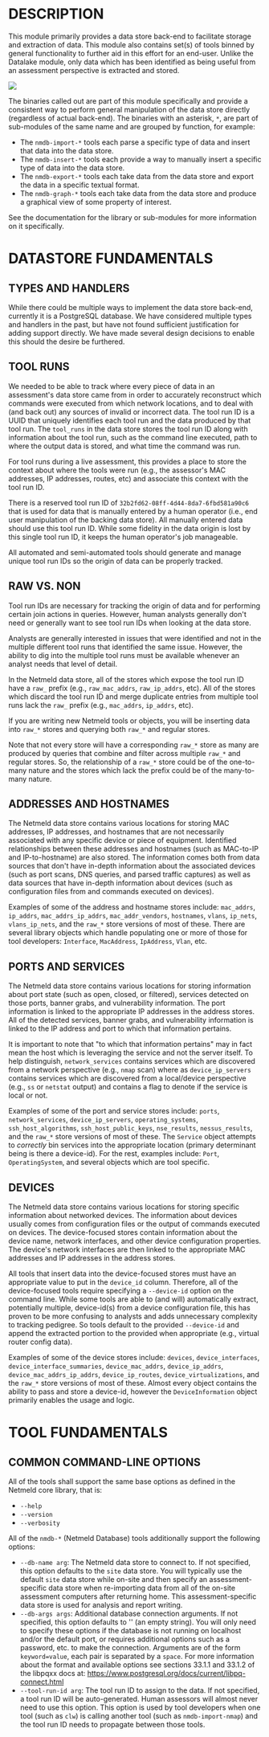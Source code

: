 DESCRIPTION
===========

This module primarily provides a data store back-end to facilitate storage and
extraction of data.  This module also contains set(s) of tools binned by
general functionality to further aid in this effort for an end-user.  Unlike
the Datalake module, only data which has been identified as being useful from
an assessment perspective is extracted and stored.

![](docs/netmeld-datastore.png)

The binaries called out are part of this module specifically and provide a
consistent way to perform general manipulation of the data store directly
(regardless of actual back-end).  The binaries with an asterisk, `*`, are
part of sub-modules of the same name and are grouped by function, for example:

* The `nmdb-import-*` tools each parse a specific type of data and insert that
  data into the data store.
* The `nmdb-insert-*` tools each provide a way to manually insert a specific
  type of data into the data store.
* The `nmdb-export-*` tools each take data from the data store and export the
  data in a specific textual format.
* The `nmdb-graph-*` tools each take data from the data store and produce a
  graphical view of some property of interest.

See the documentation for the library or sub-modules for more information on it
specifically.


DATASTORE FUNDAMENTALS
======================

TYPES AND HANDLERS
------------------
While there could be multiple ways to implement the data store back-end,
currently it is a PostgreSQL database.  We have considered multiple types
and handlers in the past, but have not found sufficient justification for
adding support directly.  We have made several design decisions to enable
this should the desire be furthered.


TOOL RUNS
---------

We needed to be able to track where every piece of data in an assessment's
data store came from in order to accurately reconstruct which commands were
executed from which network locations, and to deal with (and back out) any
sources of invalid or incorrect data.  The tool run ID is a UUID that
uniquely identifies each tool run and the data produced by that tool run.
The `tool_runs` in the data store stores the tool run ID along with
information about the tool run, such as the command line executed,
path to where the output data is stored, and what time the command was run.

For tool runs during a live assessment, this provides a place to store the
context about where the tools were run (e.g., the assessor's MAC addresses,
IP addresses, routes, etc) and associate this context with the tool run ID.

There is a reserved tool run ID of `32b2fd62-08ff-4d44-8da7-6fbd581a90c6`
that is used for data that is manually entered by a human operator
(i.e., end user manipulation of the backing data store).
All manually entered data should use this tool run ID.
While some fidelity in the data origin is lost by this single tool run ID,
it keeps the human operator's job manageable.

All automated and semi-automated tools should generate and manage
unique tool run IDs so the origin of data can be properly tracked.


RAW VS. NON
-----------

Tool run IDs are necessary for tracking the origin of data and for
performing certain join actions in queries.  However, human analysts
generally don't need or generally want to see tool run IDs when looking
at the data store.

Analysts are generally interested in issues that were identified and
not in the multiple different tool runs that identified the same issue.
However, the ability to dig into the multiple tool runs must be available
whenever an analyst needs that level of detail.

In the Netmeld data store, all of the stores which expose the tool run ID
have a `raw_` prefix (e.g., `raw_mac_addrs`, `raw_ip_addrs`, etc).
All of the stores which discard the tool run ID and merge
duplicate entries from multiple tool runs lack the `raw_` prefix
(e.g., `mac_addrs`, `ip_addrs`, etc).

If you are writing new Netmeld tools or objects, you will be inserting data
into `raw_*` stores and querying both `raw_*` and regular stores.

Note that not every store will have a corresponding `raw_*` store
as many are produced by queries that combine and filter across multiple
`raw_*` and regular stores.  So, the relationship of a `raw_*` store could be
of the one-to-many nature and the stores which lack the prefix could be of the
many-to-many nature.


ADDRESSES AND HOSTNAMES
-----------------------

The Netmeld data store contains various locations for storing
MAC addresses, IP addresses, and hostnames that are not necessarily
associated with any specific device or piece of equipment.
Identified relationships between these addresses and hostnames
(such as MAC-to-IP and IP-to-hostname) are also stored.
The information comes both from data sources
that don't have in-depth information about the associated devices
(such as port scans, DNS queries, and parsed traffic captures)
as well as data sources that have in-depth information about devices
(such as configuration files from and commands executed on devices).

Examples of some of the address and hostname stores include:
`mac_addrs`, `ip_addrs`, `mac_addrs_ip_addrs`, `mac_addr_vendors`,
`hostnames`, `vlans`, `ip_nets`, `vlans_ip_nets`,
and the `raw_*` store versions of most of these.
There are several library objects which handle populating one or more of those
for tool developers:
`Interface`, `MacAddress`, `IpAddress`, `Vlan`, etc.


PORTS AND SERVICES
------------------

The Netmeld data store contains various locations for storing
information about port state (such as open, closed, or filtered),
services detected on those ports, banner grabs, and vulnerability information.
The port information is linked to the appropriate IP addresses
in the address stores.
All of the detected services, banner grabs, and vulnerability information
is linked to the IP address and port to which that information pertains.

It is important to note that "to which that information pertains" may in fact
mean the host which is leveraging the service and not the server itself.  To
help distinguish, `network_services` contains services which are discovered
from a network perspective (e.g., `nmap` scan) where as `device_ip_servers`
contains services which are discovered from a local/device perspective
(e.g., `ss` or `netstat` output) and contains a flag to denote if the
service is local or not.

Examples of some of the port and service stores include:
`ports`, `network_services`, `device_ip_servers`, `operating_systems`,
`ssh_host_algorithms`, `ssh_host_public_keys`, `nse_results`, `nessus_results`,
and the `raw_*` store versions of most of these.
The `Service` object attempts to *correctly* bin services into the
appropriate location (primary determinant being is there a device-id).
For the rest, examples include:
`Port`, `OperatingSystem`, and several objects which are tool specific.



DEVICES
-------

The Netmeld data store contains various locations for storing specific
information about networked devices.  The information about devices usually
comes from configuration files or the output of commands executed on devices.
The device-focused stores contain information about the device name, network
interfaces, and other device configuration properties.  The device's network
interfaces are then linked to the appropriate MAC addresses and IP addresses in
the address stores.

All tools that insert data into the device-focused stores must
have an appropriate value to put in the `device_id` column.
Therefore, all of the device-focused tools require specifying a
`--device-id` option on the command line.
While some tools are able to (and will) automatically extract, potentially
multiple, device-id(s) from a device configuration file, this has proven to
be more confusing to analysts and adds unnecessary complexity to tracking
pedigree.
So tools default to the provided `--device-id` and append the extracted portion
to the provided when appropriate (e.g., virtual router config data).

Examples of some of the device stores include:
`devices`, `device_interfaces`, `device_interface_summaries`,
`device_mac_addrs`, `device_ip_addrs`, `device_mac_addrs_ip_addrs`,
`device_ip_routes`, `device_virtualizations`,
and the `raw_*` store versions of most of these.
Almost every object contains the ability to pass and store a device-id, however
the `DeviceInformation` object primarily enables the usage and logic.


TOOL FUNDAMENTALS
=================

COMMON COMMAND-LINE OPTIONS
---------------------------

All of the tools shall support the same base options as defined in the Netmeld
core library, that is:

* `--help`
* `--version`
* `--verbosity`

All of the `nmdb-*` (Netmeld Database) tools additionally support the following
options:

* `--db-name arg`: The Netmeld data store to connect to. If not specified, this
  option defaults to the `site` data store.  You will typically use the default
  `site` data store while on-site and then specify an assessment-specific data
  store when re-importing data from all of the on-site assessment computers
  after returning home.  This assessment-specific data store is used for
  analysis and report writing.
* `--db-args args`: Additional database connection arguments. If not specified,
  this option defaults to '' (an empty string).  You will only need to specify
  these options if the database is not running on localhost and/or the default
  port, or requires additional options such as a password, etc. to make the
  connection.  Arguments are of the form `keyword=value`, each pair is
  separated by a `space`.  For more information about the format and available
  options see sections 33.1.1 and 33.1.2 of the libpqxx docs at:
  https://www.postgresql.org/docs/current/libpq-connect.html
* `--tool-run-id arg`: The tool run ID to assign to the data.  If not
  specified, a tool run ID will be auto-generated.  Human assessors will almost
  never need to use this option.  This option is used by tool developers when
  one tool (such as `clw`) is calling another tool (such as `nmdb-import-nmap`)
  and the tool run ID needs to propagate between those tools.

